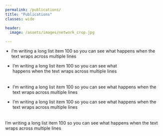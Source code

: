 ```yaml
---
permalink: /publications/
title: "Publications"
classes: wide

header:
  image: /assets/images/network_crop.jpg

---
```


[comment]: <> (https://mmistakes.github.io/minimal-mistakes/docs/utility-classes/)

[comment]: <> (https://techforluddites.com/replacing-list-bullets-with-images-using-css/)

<ul style="list-style-image: url('/assets/images/leaf_icon2.jpg'); padding-left: 20px;">
<li>I’m writing a long list item 100 so you can see what happens when the text wraps across multiple lines</li>
</ul>

<ul style="list-style-image: url('/assets/images/leaf_icon2.jpg'); padding-right: 100px;">
<li>I’m writing a long list item 100 so you can see what happens when the text wraps across multiple lines</li>
</ul>

<ul style="list-style-image: url('/assets/images/leaf_icon2.jpg'); padding-top: 20px;">
<li>I’m writing a long list item 100 so you can see what happens when the text wraps across multiple lines</li>
</ul>

<ul style="list-style-image: url('/assets/images/leaf_icon2.jpg'); padding-bottom: 20px;">
<li>I’m writing a long list item 100 so you can see what happens when the text wraps across multiple lines</li>
</ul>

<ul style="list-style-type: none; padding: 0; margin: 0;">
<li style="background: url('/assets/images/leaf_icon2.jpg') no-repeat left top;">I’m writing a long list item 100 so you can see what happens when the text wraps across multiple lines</li>
</ul>


[comment]: <> (TODO: nicer, nicer slides, master thesis, bachelor thesis, all with thumbnails, link to git, download)


[comment]: <> (output: )

[comment]: <> (  html_document:)

[comment]: <> (     css: /assets/css/bulletpts.css)

[comment]: <> (     self_contained: no)
